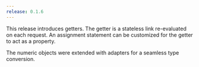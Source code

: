 ```yaml
---
release: 0.1.6
---
```


This release introduces getters. The getter is a stateless link re-evaluated on
each request. An assignment statement can be customized for the getter to act as
a property.

The numeric objects were extended with adapters for a seamless type conversion.
